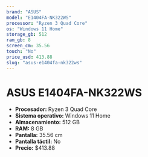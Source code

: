 ```yaml
---
brand: "ASUS"
model: "E1404FA-NK322WS"
processor: "Ryzen 3 Quad Core"
os: "Windows 11 Home"
storage_gb: 512
ram_gb: 8
screen_cm: 35.56
touch: "No"
price_usd: 413.88
slug: "asus-e1404fa-nk322ws"
---
```


# ASUS E1404FA-NK322WS

- **Procesador:** Ryzen 3 Quad Core
- **Sistema operativo:** Windows 11 Home
- **Almacenamiento:** 512 GB
- **RAM:** 8 GB
- **Pantalla:** 35.56 cm
- **Pantalla táctil:** No
- **Precio:** $413.88
